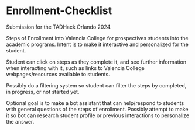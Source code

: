 # Enrollment-Checklist
Submission for the TADHack Orlando 2024.

Steps of Enrollment into Valencia College for prospectives students into the academic programs. 
Intent is to make it interactive and personalized for the student. 

Student can click on steps as they complete it, and see further information when interacting with it, such as links to Valencia College webpages/resources available to students. 

Possibly do a filtering system so student can filter the steps by completed, in progress, or not started yet. 

Optional goal is to make a bot assistant that can help/respond to students with general questions of the steps of enrollment.
Possibly attempt to make it so bot can research student profile or previous interactions to personalize the answer. 
